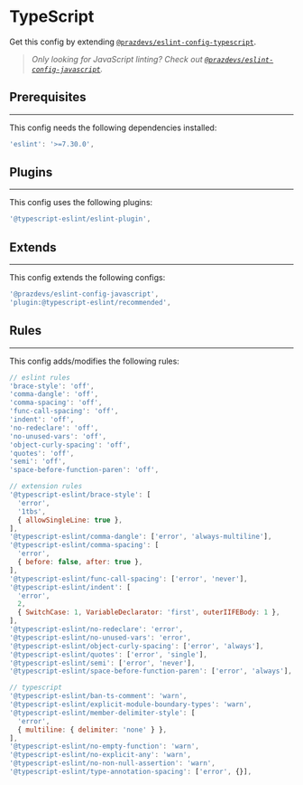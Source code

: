 # TypeScript

Get this config by extending [`@prazdevs/eslint-config-typescript`](https://www.npmjs.com/package/@prazdevs/eslint-config-typescript).

> _Only looking for JavaScript linting? Check out [`@prazdevs/eslint-config-javascript`](https://github.com/prazdevs/eslint-config/blob/main/packages/javascript)._

## Prerequisites
___
This config needs the following dependencies installed:
```js
'eslint': '>=7.30.0',
```

## Plugins
___
This config uses the following plugins:
```js
'@typescript-eslint/eslint-plugin',
```

## Extends
___
This config extends the following configs:
```js
'@prazdevs/eslint-config-javascript',
'plugin:@typescript-eslint/recommended',
```

## Rules
___
This config adds/modifies the following rules:
```js
// eslint rules
'brace-style': 'off',
'comma-dangle': 'off',
'comma-spacing': 'off',
'func-call-spacing': 'off',
'indent': 'off',
'no-redeclare': 'off',
'no-unused-vars': 'off',
'object-curly-spacing': 'off',
'quotes': 'off',
'semi': 'off',
'space-before-function-paren': 'off',

// extension rules
'@typescript-eslint/brace-style': [
  'error',
  '1tbs',
  { allowSingleLine: true },
],
'@typescript-eslint/comma-dangle': ['error', 'always-multiline'],
'@typescript-eslint/comma-spacing': [
  'error',
  { before: false, after: true },
],
'@typescript-eslint/func-call-spacing': ['error', 'never'],
'@typescript-eslint/indent': [
  'error',
  2,
  { SwitchCase: 1, VariableDeclarator: 'first', outerIIFEBody: 1 },
],
'@typescript-eslint/no-redeclare': 'error',
'@typescript-eslint/no-unused-vars': 'error',
'@typescript-eslint/object-curly-spacing': ['error', 'always'],
'@typescript-eslint/quotes': ['error', 'single'],
'@typescript-eslint/semi': ['error', 'never'],
'@typescript-eslint/space-before-function-paren': ['error', 'always'],

// typescript
'@typescript-eslint/ban-ts-comment': 'warn',
'@typescript-eslint/explicit-module-boundary-types': 'warn',
'@typescript-eslint/member-delimiter-style': [
  'error',
  { multiline: { delimiter: 'none' } },
],
'@typescript-eslint/no-empty-function': 'warn',
'@typescript-eslint/no-explicit-any': 'warn',
'@typescript-eslint/no-non-null-assertion': 'warn',
'@typescript-eslint/type-annotation-spacing': ['error', {}],
```
